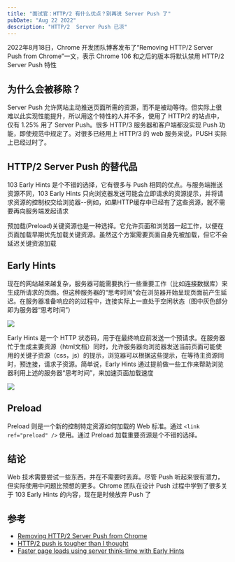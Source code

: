 ```yaml
---
title: "面试官：HTTP/2 有什么优点？别再说 Server Push 了"
pubDate: "Aug 22 2022"
description: "HTTP/2  Server Push 已凉"
---
```


2022年8月18日，Chrome 开发团队博客发布了“Removing HTTP/2 Server Push from Chrome”一文，表示 Chrome 106 和之后的版本将默认禁用 HTTP/2 Server Push 特性

## 为什么会被移除？

Server Push 允许网站主动推送页面所需的资源，而不是被动等待。但实际上很难以此实现性能提升，所以用这个特性的人并不多，使用了 HTTP/2 的站点中，仅有 1.25% 用了 Server Push。很多 HTTP/3 服务器和客户端都没实现 Push 功能，即使规范中规定了。对很多已经用上 HTTP/3 的 web 服务来说，PUSH 实际上已经过时了。

## HTTP/2 Server Push 的替代品

103 Early Hints 是个不错的选择，它有很多与 Push 相同的优点。与服务端推送资源不同，103 Early Hints 只向浏览器发送可能会立即请求的资源提示，并将请求资源的控制权交给浏览器--例如，如果HTTP缓存中已经有了这些资源，就不需要再向服务端发起请求

预加载(Preload)关键资源也是一种选择。它允许页面和浏览器一起工作，以便在页面加载早期优先加载关键资源。虽然这个方案需要页面自身先被加载，但它不会延迟关键资源加载

## Early Hints
现在的网站越来越复杂，服务器可能需要执行一些重要工作（比如连接数据库）来生成所请求的页面。但这种服务器的“思考时间”会在浏览器开始呈现页面前产生延迟。在服务器准备响应的的过程中，连接实际上一直处于空闲状态（图中灰色部分即为服务器“思考时间”）

![](https://wd.imgix.net/image/kheDArv5csY6rvQUJDbWRscckLr1/PlT26PkzghLo1EnoXSMI.png?auto=format&w=338)

Early Hints 是一个 HTTP 状态码，用于在最终响应前发送一个预请求。在服务器忙于生成主要资源（html文档）同时，允许服务器向浏览器发送当前页面可能使用的关键子资源（css，js）的提示，浏览器可以根据这些提示，在等待主资源同时，预连接，请求子资源。简单说，Early Hints 通过提前做一些工作来帮助浏览器利用上述的服务器“思考时间”，来加速页面加载速度

![](https://wd.imgix.net/image/kheDArv5csY6rvQUJDbWRscckLr1/jBvw3bncw5GZ9DcsH4jy.png?auto=format&w=385)

## Preload
Preload 则是一个新的控制特定资源如何加载的 Web 标准。通过 `<link ref="preload" />` 使用。通过 Preload 加载重要资源是个不错的选择。


## 结论
Web 技术需要尝试一些东西，并在不需要时丢弃。尽管 Push 听起来很有潜力，但实际使用中问题比预想的更多。Chrome 团队在设计 Push 过程中学到了很多关于 103 Early Hints 的内容，现在是时候放弃 Push 了

## 参考
- [Removing HTTP/2 Server Push from Chrome](https://developer.chrome.com/blog/removing-push/)
- [HTTP/2 push is tougher than I thought](https://jakearchibald.com/2017/h2-push-tougher-than-i-thought/)
- [Faster page loads using server think-time with Early Hints](https://developer.chrome.com/blog/early-hints/)